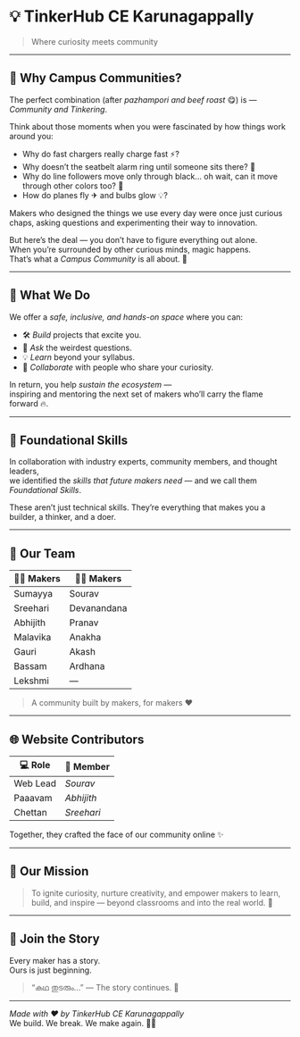 # 💡 TinkerHub CE Karunagappally  
> Where curiosity meets community  

---

## 🌈 Why Campus Communities?

The perfect combination (after *pazhampori and beef roast* 😋) is — *Community and Tinkering*.  

Think about those moments when you were fascinated by how things work around you:  
- Why do fast chargers really charge fast ⚡?  
- Why doesn’t the seatbelt alarm ring until someone sits there? 🚗  
- Why do line followers move only through black… oh wait, can it move through other colors too? 👀  
- How do planes fly ✈ and bulbs glow 💡?  

Makers who designed the things we use every day were once just curious chaps, asking questions and experimenting their way to innovation.  

But here’s the deal — you don’t have to figure everything out alone.  
When you’re surrounded by other curious minds, magic happens.  
That’s what a *Campus Community* is all about. 💫  

---

## 🧠 What We Do

We offer a *safe, inclusive, and hands-on space* where you can:  
- 🛠 *Build* projects that excite you.  
- 💬 *Ask* the weirdest questions.  
- 💡 *Learn* beyond your syllabus.  
- 🤝 *Collaborate* with people who share your curiosity.  

In return, you help *sustain the ecosystem* —  
inspiring and mentoring the next set of makers who’ll carry the flame forward 🔥.

---

## 🧩 Foundational Skills

In collaboration with industry experts, community members, and thought leaders,  
we identified the *skills that future makers need* — and we call them *Foundational Skills*.  

These aren’t just technical skills. They’re everything that makes you a builder, a thinker, and a doer.

---

## 👥 Our Team

| 👩‍💻 Makers | 👨‍💻 Makers |
|--------------|-------------|
| Sumayya | Sourav |
| Sreehari | Devanandana |
| Abhijith | Pranav |
| Malavika | Anakha |
| Gauri | Akash |
| Bassam | Ardhana |
| Lekshmi | — |

> A community built by makers, for makers ❤

---

## 🌐 Website Contributors  

| 💻 Role | 👤 Member |
|----------|-----------|
| Web Lead | *Sourav* |
| Paaavam | *Abhijith* |
| Chettan | *Sreehari* |

Together, they crafted the face of our community online ✨

---

## 🧭 Our Mission

> To ignite curiosity, nurture creativity, and empower makers to learn, build, and inspire — beyond classrooms and into the real world. 🚀  

---

## 🌱 Join the Story  

Every maker has a story.  
Ours is just beginning.  

> “കഥ തുടരും…” — The story continues. 💚  

---

*Made with ❤ by TinkerHub CE Karunagappally*  
We build. We break. We make again. 🔧✨

